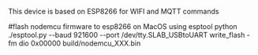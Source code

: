 This device is based on ESP8266 for WIFI and MQTT commands

#flash nodemcu firmware to esp8266 on MacOS using esptool
python ./esptool.py --baud 921600 --port /dev/tty.SLAB_USBtoUART write_flash -fm dio 0x00000 build/nodemcu_XXX.bin


